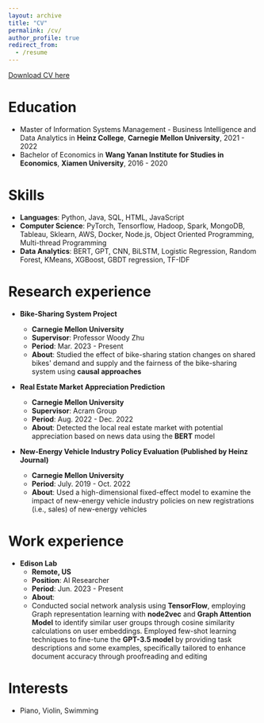 ```yaml
---
layout: archive
title: "CV"
permalink: /cv/
author_profile: true
redirect_from:
  - /resume
---
```


[Download CV here](http://academicpages.github.io/files/Resume_JingyanJiang.pdf)

Education
======
* Master of Information Systems Management - Business Intelligence and Data Analytics in **Heinz College**, **Carnegie Mellon University**, 2021 - 2022
* Bachelor of Economics in **Wang Yanan Institute for Studies in Economics**, **Xiamen University**, 2016 - 2020

Skills
======
* **Languages**: Python, Java, SQL, HTML, JavaScript
* **Computer Science**: PyTorch, Tensorflow, Hadoop, Spark, MongoDB, Tableau, Sklearn, AWS, Docker, Node.js, Object Oriented Programming, Multi-thread Programming
* **Data Analytics**: BERT, GPT, CNN, BiLSTM, Logistic Regression, Random Forest, KMeans, XGBoost, GBDT regression, TF-IDF 

Research experience
======
* **Bike-Sharing System Project**
  * **Carnegie Mellon University**
  * **Supervisor**: Professor Woody Zhu
  * **Period**: Mar. 2023 - Present
  * **About**: Studied the effect of bike-sharing station changes on shared bikes' demand and supply and the fairness of the bike-sharing system using **causal approaches**

* **Real Estate Market Appreciation Prediction**
  * **Carnegie Mellon University**
  * **Supervisor**: Acram Group
  * **Period**: Aug. 2022 - Dec. 2022
  * **About**: Detected the local real estate market with potential appreciation based on news data using the **BERT** model
    
* **New-Energy Vehicle Industry Policy Evaluation (Published by Heinz Journal)**
  * **Carnegie Mellon University**
  * **Period**: July. 2019 - Oct. 2022
  * **About**: Used a high-dimensional fixed-effect model to examine the impact of new-energy vehicle industry policies on new registrations (i.e., sales) of new-energy vehicles
  

Work experience
======
* **Edison Lab**
  * **Remote, US**
  * **Position**: AI Researcher
  * **Period**: Jun. 2023 - Present
  * **About**:
  * Conducted social network analysis using **TensorFlow**, employing Graph representation learning with **node2vec** and **Graph Attention Model** to identify similar user groups through cosine similarity calculations on user embeddings. Employed few-shot learning techniques to fine-tune the **GPT-3.5 model** by providing task descriptions and some examples, specifically tailored to enhance document accuracy through proofreading and editing

Interests
======
* Piano, Violin, Swimming
